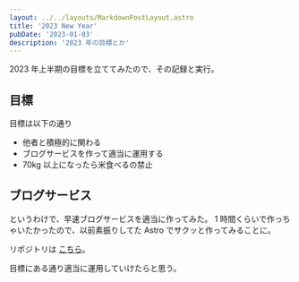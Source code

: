 ```yaml
---
layout: ../../layouts/MarkdownPostLayout.astro
title: '2023 New Year'
pubDate: '2023-01-03'
description: '2023 年の目標とか'
---
```


2023 年上半期の目標を立ててみたので、その記録と実行。

## 目標

目標は以下の通り

- 他者と積極的に関わる
- ブログサービスを作って適当に運用する
- 70kg 以上になったら米食べるの禁止

## ブログサービス

というわけで、早速ブログサービスを適当に作ってみた。
1 時間くらいで作っちゃいたかったので、以前素振りしてた Astro でサクッと作ってみることに。

リポジトリは [こちら](https://github.com/t0yohei/blog-no-name)。

目標にある通り適当に運用していけたらと思う。
